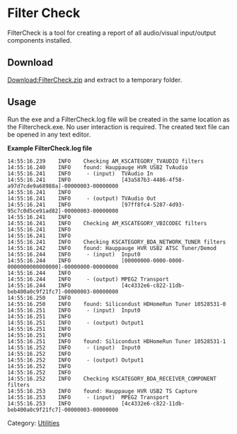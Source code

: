 # Filter Check

FilterCheck is a tool for creating a report of all audio/visual
input/output components installed.

## Download

[Download:FilterCheck.zip](utilities/downloads/FilterCheck.zip) and extract to a temporary folder.

## Usage

Run the exe and a FilterCheck.log file will be created in the same location as the Filtercheck.exe. No user interaction is required. The created text file can be opened in any text editor.

**Example FilterCheck.log file**
```
14:55:16.239	INFO	Checking AM_KSCATEGORY_TVAUDIO filters
14:55:16.240	INFO	found: Hauppauge HVR USB2 TvAudio
14:55:16.241	INFO	 - (input)  TVAudio In
14:55:16.241	INFO	            [43a587b3-4486-4f58-a97d7cde9a68988a]-00000003-00000000
14:55:16.241	INFO
14:55:16.241	INFO	 - (output) TVAudio Out
14:55:16.241	INFO	            [97ff8fc4-5287-4d93-95c7c0d5ce91ad82]-00000003-00000000
14:55:16.241	INFO
14:55:16.241	INFO	Checking AM_KSCATEGORY_VBICODEC filters
14:55:16.241	INFO
14:55:16.241	INFO
14:55:16.241	INFO	Checking KSCATEGORY_BDA_NETWORK_TUNER filters
14:55:16.242	INFO	found: Hauppauge HVR USB2 ATSC Tuner/Demod
14:55:16.244	INFO	 - (input)  Input0
14:55:16.244	INFO	            [00000000-0000-0000-0000000000000000]-00000000-00000000
14:55:16.244	INFO
14:55:16.244	INFO	 - (output) MPEG2 Transport
14:55:16.244	INFO	            [4c4332e6-c822-11db-beb400a0c9f21fc7]-00000003-00000000
14:55:16.250	INFO
14:55:16.250	INFO	found: Silicondust HDHomeRun Tuner 10528531-0
14:55:16.251	INFO	 - (input)  Input0
14:55:16.251	INFO
14:55:16.251	INFO	 - (output) Output1
14:55:16.251	INFO
14:55:16.251	INFO
14:55:16.251	INFO	found: Silicondust HDHomeRun Tuner 10528531-1
14:55:16.252	INFO	 - (input)  Input0
14:55:16.252	INFO
14:55:16.252	INFO	 - (output) Output1
14:55:16.252	INFO
14:55:16.252	INFO
14:55:16.252	INFO	Checking KSCATEGORY_BDA_RECEIVER_COMPONENT filters
14:55:16.253	INFO	found: Hauppauge HVR USB2 TS Capture
14:55:16.253	INFO	 - (input)  MPEG2 Transport
14:55:16.253	INFO	            [4c4332e6-c822-11db-beb400a0c9f21fc7]-00000003-00000000
```

Category: [Utilities](Utilities)
